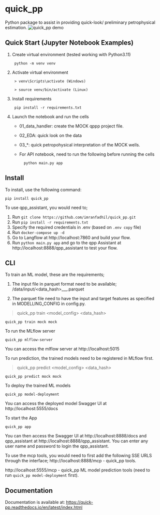 # quick_pp

Python package to assist in providing quick-look/ preliminary petrophysical estimation.
![quick_pp demo](docs/static/quick_pp_demo.gif)

## Quick Start (Jupyter Notebook Examples)
1. Create virtual environment (tested working with Python3.11)
    
        python -m venv venv

2. Activate virtual environment
        
        > venv\Scripts\activate (Windows)

        > source venv/bin/activate (Linux)

3. Install requirements

        pip install -r requirements.txt

4. Launch the notebook and run the cells
    - 01_data_handler: create the MOCK qppp project file.
    - 02_EDA: quick look on the data
    - 03_*: quick petropohysical interpretation of the MOCK wells.
    - For API notebook, need to run the following before running the cells

            python main.py app

## Install
To install, use the following command:  
  
  `pip install quick_pp`

To use qpp_assistant, you would need to;
1. Run `git clone https://github.com/imranfadhil/quick_pp.git`
2. Run `pip install -r requirements.txt`
3. Specify the required credentials in .env (based on `.env copy` file)
4. Run `docker-compose up -d`
5. Go to Langflow at http://localhost:7860 and build your flow.
6. Run `python main.py app` and go to the qpp Assistant at http://localhost:8888/qpp_assistant to test your flow.

## CLI

To train an ML model, these are the requirements;

1. The input file in parquet format need to be available; /data/input/<data_hash>___.parquet

2. The parquet file need to have the input and target features as specified in MODELLING_CONFIG in config.py.

> quick_pp train <model_config> <data_hash>

    quick_pp train mock mock

To run the MLflow server 

    quick_pp mlflow-server

You can access the mlflow server at http://localhost:5015

To run prediction, the trained models need to be registered in MLflow first.

> quick_pp predict <model_config> <data_hash>

    quick_pp predict mock mock

To deploy the trained ML models

    quick_pp model-deployment

You can access the deployed model Swagger UI at http://localhost:5555/docs

To start the App

    quick_pp app

You can then access the Swagger UI at http://localhost:8888/docs and qpp_assistant at http://localhost:8888/qpp_assistant.
You can enter any user name and password to login the qpp_assistant.

To use the mcp tools, you would need to first add the following SSE URLS through the interface;
http://localhost:8888/mcp - quick_pp tools.

http://localhost:5555/mcp - quick_pp ML model prediction tools (need to run `quick_pp model-deployment` first).

## Documentation
Documentation is available at:
<https://quick-pp.readthedocs.io/en/latest/index.html>
